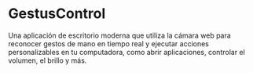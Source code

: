 # GestusControl
Una aplicación de escritorio moderna que utiliza la cámara web para reconocer gestos de mano en tiempo real y ejecutar acciones personalizables en tu computadora, como abrir aplicaciones, controlar el volumen, el brillo y más.
